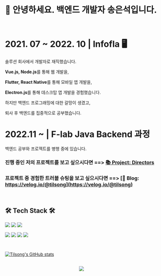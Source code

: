 # 👋 안녕하세요. 백엔드 개발자 송은석입니다.
<br>


# 2021. 07 ~ 2022. 10 | Infofla 🖥️

솔루션 회사에서 개발자로 재직했습니다.

<p> <strong>Vue.js, Node.js</strong>를 통해 웹 개발을, </p>
<p> <strong>Flutter, React Native</strong>를 통해 모바일 앱 개발을, </p>
<p> <strong>Electron.js</strong>를 통해 데스크탑 앱 개발을 경험했습니다. </p>

<p> 하지만 백엔드 프로그래밍에 대한 갈망이 생겼고, </p>
퇴사 후 백엔드를 집중적으로 공부했습니다.

# 2022.11 ~ | F-lab Java Backend 과정
백엔드 공부와 프로젝트를 병행 중에 있습니다.

### 진행 중인 저의 프로젝트를 보고 싶으시다면 ==> [📚 Project: Directors](https://github.com/f-lab-edu/directors)

### 프로젝트 중 경험한 트러블 슈팅을 보고 싶으시다면 ==> [📜 Blog: https://velog.io/@tilsong](https://velog.io/@tilsong)

<br>

## 🛠 Tech Stack 🛠

<img src="https://img.shields.io/badge/Java-red?style=flat-square&logo=Java&logoColor=white"/> <img src="https://img.shields.io/badge/spring-brightgreen?style=flat-square&logo=Spring&logoColor=white"/> <img src="https://img.shields.io/badge/Mysql-E6B91E?style=flat-square&logo=MySql&logoColor=white"/>
  
<img src="https://img.shields.io/badge/Javascript-ffb13b?style=flat-square&logo=Javascript&logoColor=white"/>  <img src="https://img.shields.io/badge/NodeJs-339933?style=flat-square&logo=NodeJs&logoColor=green"/> <img src="https://img.shields.io/badge/React-61DAFB?style=flat-square&logo=React&logoColor=white"/> <img src="https://img.shields.io/badge/Vue.js-black?style=flat-square&logo=Vue.js&logoColor=#4FC08D"/> 

<br>

[![Tilsong's GitHub stats](https://github-readme-stats.vercel.app/api?username=tilsong)](https://github.com/tilsong/github-readme-stats)


<br>
<div align="center">
	<a href="https://hits.seeyoufarm.com">
		<img src="https://hits.seeyoufarm.com/api/count/incr/badge.svg?url=https%3A%2F%2Fgithub.com%2Ftilsong&count_bg=%233D94C8&title_bg=%23555555&icon=&icon_color=%23E7E7E7&title=hits&edge_flat=false"/>
	</a>
</div>

